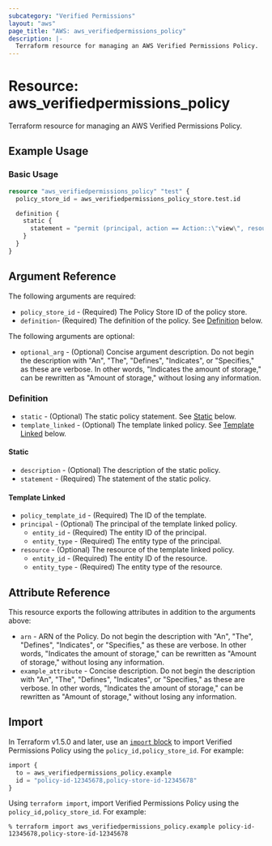 ```yaml
---
subcategory: "Verified Permissions"
layout: "aws"
page_title: "AWS: aws_verifiedpermissions_policy"
description: |-
  Terraform resource for managing an AWS Verified Permissions Policy.
---
```


# Resource: aws_verifiedpermissions_policy

Terraform resource for managing an AWS Verified Permissions Policy.

## Example Usage

### Basic Usage

```terraform
resource "aws_verifiedpermissions_policy" "test" {
  policy_store_id = aws_verifiedpermissions_policy_store.test.id

  definition {
    static {
      statement = "permit (principal, action == Action::\"view\", resource in Album:: \"test_album\");"
    }
  }
}
```

## Argument Reference

The following arguments are required:

* `policy_store_id` - (Required) The Policy Store ID of the policy store.
* `definition`- (Required) The definition of the policy. See [Definition](#definition) below.

The following arguments are optional:

* `optional_arg` - (Optional) Concise argument description. Do not begin the description with "An", "The", "Defines", "Indicates", or "Specifies," as these are verbose. In other words, "Indicates the amount of storage," can be rewritten as "Amount of storage," without losing any information.

### Definition

* `static` - (Optional) The static policy statement. See [Static](#static) below.
* `template_linked` - (Optional) The template linked policy. See [Template Linked](#template-linked) below.

#### Static

* `description` - (Optional) The description of the static policy.
* `statement` - (Required) The statement of the static policy.

#### Template Linked

* `policy_template_id` - (Required) The ID of the template.
* `principal` - (Optional) The principal of the template linked policy.
    * `entity_id` - (Required) The entity ID of the principal.
    * `entity_type` - (Required) The entity type of the principal.
* `resource` - (Optional) The resource of the template linked policy.
    * `entity_id` - (Required) The entity ID of the resource.
    * `entity_type` - (Required) The entity type of the resource.

## Attribute Reference

This resource exports the following attributes in addition to the arguments above:

* `arn` - ARN of the Policy. Do not begin the description with "An", "The", "Defines", "Indicates", or "Specifies," as these are verbose. In other words, "Indicates the amount of storage," can be rewritten as "Amount of storage," without losing any information.
* `example_attribute` - Concise description. Do not begin the description with "An", "The", "Defines", "Indicates", or "Specifies," as these are verbose. In other words, "Indicates the amount of storage," can be rewritten as "Amount of storage," without losing any information.

## Import

In Terraform v1.5.0 and later, use an [`import` block](https://developer.hashicorp.com/terraform/language/import) to import Verified Permissions Policy using the `policy_id,policy_store_id`. For example:

```terraform
import {
  to = aws_verifiedpermissions_policy.example
  id = "policy-id-12345678,policy-store-id-12345678"
}
```

Using `terraform import`, import Verified Permissions Policy using the `policy_id,policy_store_id`. For example:

```console
% terraform import aws_verifiedpermissions_policy.example policy-id-12345678,policy-store-id-12345678
```
